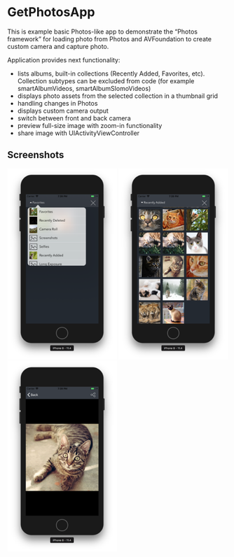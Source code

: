 # GetPhotosApp

This is example basic Photos-like app to demonstrate the “Photos framework” for loading photo from Photos and AVFoundation to create custom camera and capture photo.

Application provides next functionality:
- lists albums, built-in collections (Recently Added, Favorites, etc). Collection subtypes can be excluded from code (for example smartAlbumVideos, smartAlbumSlomoVideos)
- displays photo assets from the selected collection in a thumbnail grid
- handling changes in  Photos
- displays custom camera output
- switch between front and back camera
- preview full-size image with zoom-in functionality
- share image with UIActivityViewController

## Screenshots
<img src="/Screenshots/ScreenShot1.png" width="250"> <img src="/Screenshots/ScreenShot2.png" width="250"> <img src="/Screenshots/ScreenShot3.png" width="250">
